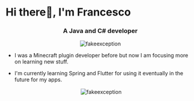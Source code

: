 <h1 align="cemter">Hi there👋, I'm Francesco</h1>
<h3 align="center">A Java and C# developer</h3>

<p align="center"> <img src="https://komarev.com/ghpvc/?username=fakeexception&label=Views&color=fb8c00&style=flat-square" alt="fakeexception" /> </p>

- I was a Minecraft plugin developer before but now I am focusing more on learning new stuff.

- I'm currently learning Spring and Flutter for using it eventually in the future for my apps.

<p align="center">&nbsp;<img align="center" src="https://github-readme-stats.vercel.app/api?username=fakeexception&show_icons=true&theme=dracula&title_color=fb8c00&text_color=000000&bg_color=ffffff&locale=en" alt="fakeexception" />
